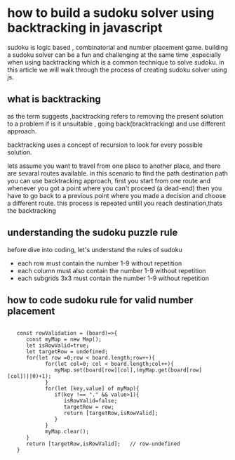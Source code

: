 # how to build a sudoku solver using backtracking in javascript
sudoku is logic based , combinatorial and number placement game. building a sudoku solver can be a fun and challenging at the same time ,especially when using backtracking which is a common technique to solve sudoku. in this article we will walk through the process of creating sudoku solver using js.
## what is backtracking 
as the term suggests ,backtracking refers to removing the present solution to a problem if is it unsuitable , going back(bracktracking) and use different approach.

backtracking uses a concept of recursion to look for every possible solution.

lets assume you want to travel from one place to another place, and there are sevaral routes available. in this scenario to find the path destination path you can use backtracking approach, first you start from one route and whenever you got a point where you can't proceed (a dead-end) then you have to go back to a previous point where you made a decision and choose a different route. this process is repeated untill you reach destination,thats the backtracking
## understanding the sudoku puzzle rule
before dive into coding, let's understand the rules of sudoku 
- each row must contain the number 1-9 without repetition
- each column must also contain the number 1-9 without repetition
- each subgrids 3x3 must contain the number 1-9 without repetition

## how to code sudoku rule for valid number placement 
<Code>
   const rowValidation = (board)=>{
      const myMap = new Map();
      let isRowValid=true;
      let targetRow = undefined;
      for(let row =0;row < board.length;row++){
            for(let col=0; col < board.length;col++){
               myMap.set(board[row][col],(myMap.get(board[row][col])||0)+1);
            }
            for(let [key,value] of myMap){
               if(key !== "." && value>1){
                  isRowValid=false;
                  targetRow = row;
                  return [targetRow,isRowValid];
               }
            }
            myMap.clear();
      }
      return [targetRow,isRowValid];   // row-undefined
   }
</Code>

